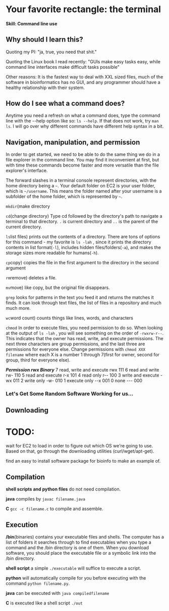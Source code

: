 # Your favorite rectangle: the terminal

#### Skill: Command line use

## Why should I learn this?

Quoting my PI: "ja, true, you need that shit."

Quoting the Linux book I read recently: "GUIs make easy tasks easy, while command line interfaces make difficult tasks possible"

Other reasons: It is the fastest way to deal with XXL sized files, much of the software in bioinformatics has no GUI, and any programmer should have a healthy relationship with their system. 

## How do I see what a command does?

Anytime you need a refresh on what a command does, type the command line with the --help option like so: ```ls --help```. If that does not work, try ```man ls```. I will go over why different commands have different help syntax in a bit. 

## Navigation, manipulation, and permission

In order to get started, we need to be able to do the same thing we do in a file explorer in the command line. You may find it inconvenient at first, but with time these commands become faster and more versatile than the file explorer's interface. 

The forward slashes in a terminal console represent directories, with the home directory being a ```~```. Your default folder on EC2 is your user folder, which is ```~/username```. This means the folder named after your username is a subfolder of the home folder, which is represented by ```~```. 

```mkdir```(make directory

```cd```(change directory) Type cd followed by the directory's path to navigate a terminal to that directory. ```.``` is current directory and ```..``` is the parent of the current directory. 

```ls```list files) prints out the contents of a directory. There are tons of options for this command - my favorite is ```ls -lah``` , since it prints the directory contents in list format(```-l```), includes hidden files/folders(```-a```), and makes the storage sizes more readable for humans(```-h```). 

```cp```copy) copies the file in the first argument to the directory in the second argument

```rm```remove) deletes a file. 

```mv```move) like copy, but the original file disappears. 

```grep``` looks for patterns in the text you feed it and returns the matches it finds. It can look through text files, the list of files in a repository and much much more. 

```wc```word count) counts things like lines, words, and characters

```chmod``` In order to execute files, you need permission to do so. When looking at the output of ```ls -lah``` , you will see something on the order of ```-rwxrw-r--```. This indicates that the owner has read, write, and execute permissions. The next three characters are group permissions, and the last three are permissions for everyone else. Change permissions with ```chmod XXX filename``` where each X is a number 1 through 7(first for owner, second for group, third for everyone else). 

***Permission	rwx	Binary***
7	read, write and execute	rwx	111
6	read and write	rw-	110
5	read and execute	r-x	101
4	read only	r--	100
3	write and execute	-wx	011
2	write only	-w-	010
1	execute only	--x	001
0	none	---	000

### Let's Get Some Random Software Working for us...

## Downloading 

# TODO: 
wait for EC2 to load in order to figure out which OS we're going to use. Based on that, go through the downloading utilities (curl/wget/apt-get). 

find an easy to install software package for bioinfo to make an example of. 

## Compilation

**shell scripts and python files** do not need compilation.

**java** compiles by ```javac filename.java```

**C** ```gcc -c filename.c``` to compile and assemble. 


## Execution

**/bin**(binaries) contains your executable files and shells. The computer has a list of folders it searches through to find executables when you type a command and the /bin directory is one of them. When you download software, you should place the executable file or a symbolic link into the /bin directory.

**shell script** a simple ```./executable``` will suffice to execute a script. 

**python** will automatically compile for you before executing with the command ```python filename.py```. 

**java** can be executed with ```java compiledfilename```

**C** is executed like a shell script ```./out```












